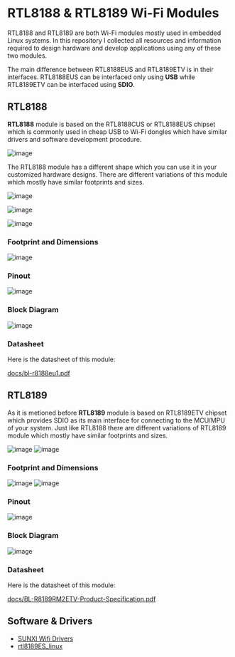 # RTL8188 & RTL8189 Wi-Fi Modules

RTL8188 and RTL8189 are both Wi-Fi modules mostly used in embedded Linux systems. In this repository I collected all resources and information required to design hardware and develop applications using any of these two modules.

The main difference between RTL8188EUS and RTL8189ETV is in their interfaces. RTL8188EUS can be interfaced only using **USB** while RTL8189ETV can be interfaced using **SDIO**.

## RTL8188

**RTL8188** module is based on the RTL8188CUS or RTL8188EUS chipset which is commonly used in cheap USB to Wi-Fi dongles which have similar drivers and software development procedure.

![image](https://github.com/m3y54m/rtl818x-wifi-modules/assets/1549028/52e0b50d-faaf-4969-9c36-6f5ec6c583ae)

The RTL8188 module has a different shape which you can use it in your customized hardware designs. There are different variations of this module which mostly have similar footprints and sizes.

![image](https://github.com/m3y54m/rtl818x-wifi-modules/assets/1549028/b70b92c8-b2a4-40ac-946b-afee5e3e6f45)

![image](https://github.com/m3y54m/rtl818x-wifi-modules/assets/1549028/c1ae98b4-2ef3-4ac5-a0e1-622da30ee9a8)

![image](https://github.com/m3y54m/rtl818x-wifi-modules/assets/1549028/f5e0856e-cd97-4ee1-8f13-7ae2dae4d7f2)

### Footprint and Dimensions

![image](https://github.com/m3y54m/rtl818x-wifi-modules/assets/1549028/3124f755-d7ab-4a41-a4e5-8d9c2e83d546)

### Pinout

![image](https://github.com/m3y54m/rtl818x-wifi-modules/assets/1549028/10e96e70-18a5-417d-a8d9-ac38d5755beb)

### Block Diagram

![image](https://github.com/m3y54m/rtl818x-wifi-modules/assets/1549028/553a4038-b41d-44de-933c-f9f959c8d09f)


### Datasheet

Here is the datasheet of this module:

[docs/bl-r8188eu1.pdf](docs/bl-r8188eu1.pdf)

## RTL8189

As it is metioned before **RTL8189** module is based on RTL8189ETV chipset which provides SDIO as its main interface for connecting to the MCU/MPU of your system. Just like RTL8188 there are different variations of RTL8189 module which mostly have similar footprints and sizes.

![image](https://github.com/m3y54m/rtl818x-wifi-modules/assets/1549028/a4e8609f-44c6-4f5a-af2b-ce9b4d1f2cd2)
![image](https://github.com/m3y54m/rtl818x-wifi-modules/assets/1549028/c92947ab-d9e3-410a-b4c5-ae46d0c858cc)

### Footprint and Dimensions

![image](https://github.com/m3y54m/rtl818x-wifi-modules/assets/1549028/12082f40-8776-4b37-a6d5-638a3eac1a58)
![image](https://github.com/m3y54m/rtl818x-wifi-modules/assets/1549028/a2d0eab1-d11e-4748-842f-a62f808ea6c0)


### Pinout

![image](https://github.com/m3y54m/rtl818x-wifi-modules/assets/1549028/f29acd84-dd42-4933-b37c-4298ee19f59e)

### Block Diagram

![image](https://github.com/m3y54m/rtl818x-wifi-modules/assets/1549028/a814911d-815b-40bd-bd44-0195f35f81e1)

### Datasheet

Here is the datasheet of this module:

[docs/BL-R8189RM2ETV-Product-Specification.pdf](docs/BL-R8189RM2ETV-Product-Specification.pdf)

## Software & Drivers

- [SUNXI Wifi Drivers](https://linux-sunxi.org/Wifi)
- [rtl8189ES_linux](https://github.com/jwrdegoede/rtl8189ES_linux)

